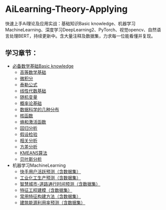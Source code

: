 # AiLearning-Theory-Applying

快速上手Ai理论及应用实战：基础知识Basic knowledge、机器学习MachineLearning、深度学习DeepLearning2、PyTorch、视觉opencv、自然语言处理BERT，持续更新中。含大量注释及数据集，力求每一位能看懂并复现。



## 学习章节：

<ul>
    <li><a href='https://github.com/ben1234560/AiLearning-Theory-Applying/blob/master/%E5%BF%85%E5%A4%87%E6%95%B0%E5%AD%A6%E5%9F%BA%E7%A1%80.md'>必备数学基础Basic knowledge</a>
        <ul>
            <li><a href='https://github.com/ben1234560/AiLearning-Theory-Applying/blob/master/%E5%BF%85%E5%A4%87%E6%95%B0%E5%AD%A6%E5%9F%BA%E7%A1%80.md#%E9%AB%98%E7%AD%89%E6%95%B0%E5%AD%A6%E5%9F%BA%E7%A1%80'>高等数学基础</a>
            </li>
            <li><a href='https://github.com/ben1234560/AiLearning-Theory-Applying/blob/master/%E5%BF%85%E5%A4%87%E6%95%B0%E5%AD%A6%E5%9F%BA%E7%A1%80.md#%E5%BE%AE%E7%A7%AF%E5%88%86'>微积分</a>
        <li><a href='https://github.com/ben1234560/AiLearning-Theory-Applying/blob/master/%E5%BF%85%E5%A4%87%E6%95%B0%E5%AD%A6%E5%9F%BA%E7%A1%80.md#%E6%B3%B0%E5%8B%92%E5%85%AC%E5%BC%8F'>泰勒公式</a>
    <li><a href='https://github.com/ben1234560/AiLearning-Theory-Applying/blob/master/%E5%BF%85%E5%A4%87%E6%95%B0%E5%AD%A6%E5%9F%BA%E7%A1%80.md#%E7%BA%BF%E6%80%A7%E4%BB%A3%E6%95%B0%E5%9F%BA%E7%A1%80'>线性代数基础</a>
        <li><a href='https://github.com/ben1234560/AiLearning-Theory-Applying/blob/master/%E5%BF%85%E5%A4%87%E6%95%B0%E5%AD%A6%E5%9F%BA%E7%A1%80.md#%E9%9A%8F%E6%9C%BA%E5%8F%98%E9%87%8F'>随机变量</a>
        <li><a href='https://github.com/ben1234560/AiLearning-Theory-Applying/blob/master/%E5%BF%85%E5%A4%87%E6%95%B0%E5%AD%A6%E5%9F%BA%E7%A1%80.md#%E6%A6%82%E7%8E%87%E8%AE%BA%E5%9F%BA%E7%A1%80'>概率论基础</a>
            <li><a href='https://github.com/ben1234560/AiLearning-Theory-Applying/blob/master/%E5%BF%85%E5%A4%87%E6%95%B0%E5%AD%A6%E5%9F%BA%E7%A1%80.md#%E6%95%B0%E6%8D%AE%E7%A7%91%E5%AD%A6%E7%9A%84%E5%87%A0%E7%A7%8D%E5%88%86%E5%B8%83'>数据科学的几种分布</a>
            <li><a href='https://github.com/ben1234560/AiLearning-Theory-Applying/blob/master/%E5%BF%85%E5%A4%87%E6%95%B0%E5%AD%A6%E5%9F%BA%E7%A1%80.md#%E6%A0%B8%E5%87%BD%E6%95%B0'>核函数</a>
            <li><a href='https://github.com/ben1234560/AiLearning-Theory-Applying/blob/master/%E5%BF%85%E5%A4%87%E6%95%B0%E5%AD%A6%E5%9F%BA%E7%A1%80.md#%E7%86%B5%E5%92%8C%E6%BF%80%E6%B4%BB%E5%87%BD%E6%95%B0'>熵和激活函数</a>
            <li><a href='https://github.com/ben1234560/AiLearning-Theory-Applying/blob/master/%E5%BF%85%E5%A4%87%E6%95%B0%E5%AD%A6%E5%9F%BA%E7%A1%80.md#%E5%9B%9E%E5%BD%92%E5%88%86%E6%9E%90'>回归分析</a>
            <li><a href='https://github.com/ben1234560/AiLearning-Theory-Applying/tree/master/notebook_%E5%BF%85%E5%A4%87%E6%95%B0%E5%AD%A6%E5%9F%BA%E7%A1%80/%E5%81%87%E8%AE%BE%E6%A3%80%E9%AA%8C%E7%AB%A0%E8%8A%82'>假设检验</a>
            <li><a href='https://github.com/ben1234560/AiLearning-Theory-Applying/tree/master/notebook_%E5%BF%85%E5%A4%87%E6%95%B0%E5%AD%A6%E5%9F%BA%E7%A1%80/%E7%9B%B8%E5%85%B3%E5%88%86%E6%9E%90%E7%AB%A0%E8%8A%82'>相关分析</a>
            <li><a href='https://github.com/ben1234560/AiLearning-Theory-Applying/tree/master/notebook_%E5%BF%85%E5%A4%87%E6%95%B0%E5%AD%A6%E5%9F%BA%E7%A1%80/%E7%9B%B8%E5%85%B3%E5%88%86%E6%9E%90%E7%AB%A0%E8%8A%82'>方差分析</a>
            <li><a href='https://github.com/ben1234560/AiLearning-Theory-Applying/blob/master/%E5%BF%85%E5%A4%87%E6%95%B0%E5%AD%A6%E5%9F%BA%E7%A1%80.md#kmeans%E7%AE%97%E6%B3%95'>KMEANS算法</a>
            <li><a href='https://github.com/ben1234560/AiLearning-Theory-Applying/blob/master/%E5%BF%85%E5%A4%87%E6%95%B0%E5%AD%A6%E5%9F%BA%E7%A1%80.md#%E8%B4%9D%E5%8F%B6%E6%96%AF%E5%88%86%E6%9E%90'>贝叶斯分析</a>
        </ul>
    <li><a>机器学习MachineLearning</a> 
    <ul>
        <li><a href='https://github.com/ben1234560/AiLearning-Theory-Applying/tree/master/%E6%9C%BA%E5%99%A8%E5%AD%A6%E4%B9%A0%E7%AB%9E%E8%B5%9B%E5%AE%9E%E6%88%98_%E4%BC%98%E8%83%9C%E8%A7%A3%E5%86%B3%E6%96%B9%E6%A1%88/%E5%BF%AB%E6%89%8B%E7%9F%AD%E8%A7%86%E9%A2%91%E7%94%A8%E6%88%B7%E6%B4%BB%E8%B7%83%E5%BA%A6%E5%88%86%E6%9E%90'>快手用户活跃预测（含数据集）</a>
        <li><a href='https://github.com/ben1234560/AiLearning-Theory-Applying/tree/master/%E6%9C%BA%E5%99%A8%E5%AD%A6%E4%B9%A0%E7%AB%9E%E8%B5%9B%E5%AE%9E%E6%88%98_%E4%BC%98%E8%83%9C%E8%A7%A3%E5%86%B3%E6%96%B9%E6%A1%88/%E5%B7%A5%E4%B8%9A%E5%8C%96%E5%B7%A5%E7%94%9F%E4%BA%A7%E9%A2%84%E6%B5%8B'>工业化工生产预测（含数据集）</a>
        <li><a href='https://github.com/ben1234560/AiLearning-Theory-Applying/tree/master/%E6%9C%BA%E5%99%A8%E5%AD%A6%E4%B9%A0%E7%AB%9E%E8%B5%9B%E5%AE%9E%E6%88%98_%E4%BC%98%E8%83%9C%E8%A7%A3%E5%86%B3%E6%96%B9%E6%A1%88/%E6%99%BA%E6%85%A7%E5%9F%8E%E5%B8%82-%E9%81%93%E8%B7%AF%E9%80%9A%E8%A1%8C%E6%97%B6%E9%97%B4%E9%A2%84%E6%B5%8B'>智慧城市-道路通行时间预测（含数据集）</a>
        <li><a href='https://github.com/ben1234560/AiLearning-Theory-Applying/tree/master/%E6%9C%BA%E5%99%A8%E5%AD%A6%E4%B9%A0%E7%AB%9E%E8%B5%9B%E5%AE%9E%E6%88%98_%E4%BC%98%E8%83%9C%E8%A7%A3%E5%86%B3%E6%96%B9%E6%A1%88/%E7%89%B9%E5%BE%81%E5%B7%A5%E7%A8%8B%E5%BB%BA%E6%A8%A1'>特征工程建模（含数据集）</a>
        <li><a href='https://github.com/ben1234560/AiLearning-Theory-Applying/tree/master/%E6%9C%BA%E5%99%A8%E5%AD%A6%E4%B9%A0%E7%AB%9E%E8%B5%9B%E5%AE%9E%E6%88%98_%E4%BC%98%E8%83%9C%E8%A7%A3%E5%86%B3%E6%96%B9%E6%A1%88/%E5%B8%B8%E7%94%A8%E7%89%B9%E5%BE%81%E6%9E%84%E5%BB%BA%E6%96%B9%E6%B3%95'>常用特征构建方法（含数据集）</a>
        <li><a href='https://github.com/ben1234560/AiLearning-Theory-Applying/tree/master/%E6%9C%BA%E5%99%A8%E5%AD%A6%E4%B9%A0%E7%AB%9E%E8%B5%9B%E5%AE%9E%E6%88%98_%E4%BC%98%E8%83%9C%E8%A7%A3%E5%86%B3%E6%96%B9%E6%A1%88/%E5%BB%BA%E7%AD%91%E8%83%BD%E6%BA%90%E5%88%A9%E7%94%A8%E7%8E%87%E9%A2%84%E6%B5%8B'>建筑能源利用率预测（含数据集）</a>
	</ul>